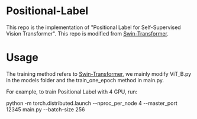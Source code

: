 # Positional-Label
This repo is the implementation of "Positional Label for Self-Supervised Vision Transformer". This repo is modified from [Swin-Transformer](https://github.com/microsoft/Swin-Transformer).

# Usage

The training method refers to [Swin-Transformer](https://github.com/microsoft/Swin-Transformer), we mainly modify ViT_B.py in the models folder and the train_one_epoch method in main.py.

For example, to train Positional Label with 4 GPU, run:

python -m torch.distributed.launch --nproc_per_node 4 --master_port 12345  main.py --batch-size 256
